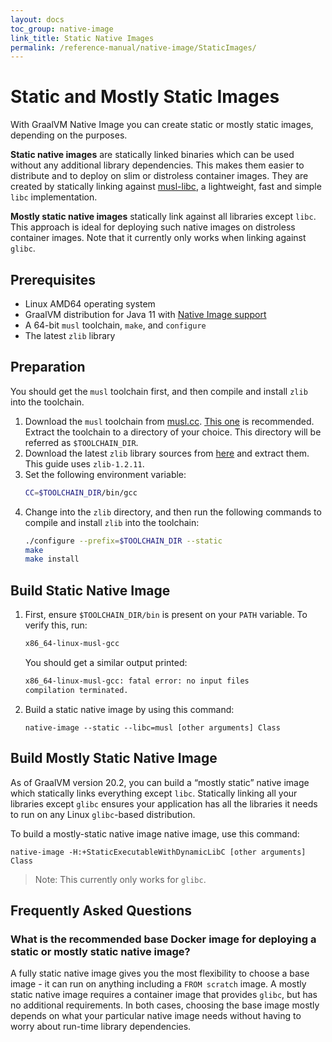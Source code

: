```yaml
---
layout: docs
toc_group: native-image
link_title: Static Native Images
permalink: /reference-manual/native-image/StaticImages/
---
```

# Static and Mostly Static Images

With GraalVM Native Image you can create static or mostly static images, depending on the purposes.

**Static native images** are statically linked binaries which can be used without any additional library dependencies.
This makes them easier to distribute and to deploy on slim or distroless container images.
They are created by statically linking against [musl-libc](https://musl.libc.org/), a lightweight, fast and simple `libc` implementation.

**Mostly static native images** statically link against all libraries except `libc`.
This approach is ideal for deploying such native images on distroless container images.
Note that it currently only works when linking against `glibc`.

## Prerequisites

- Linux AMD64 operating system
- GraalVM distribution for Java 11 with [Native Image support](README.md#install-native-image)
- A 64-bit `musl` toolchain, `make`, and `configure`
- The latest `zlib` library

## Preparation

You should get the `musl` toolchain first, and then compile and install `zlib` into the toolchain.

1. Download the `musl` toolchain from [musl.cc](https://musl.cc/). [This one](http://musl.cc/x86_64-linux-musl-native.tgz) is recommended. Extract the toolchain to a directory of your choice. This directory will be referred as `$TOOLCHAIN_DIR`.
2. Download the latest `zlib` library sources from [here](https://zlib.net/) and extract them. This guide uses `zlib-1.2.11`.
3. Set the following environment variable:
    ```bash
    CC=$TOOLCHAIN_DIR/bin/gcc
    ```
4. Change into the `zlib` directory, and then run the following commands to compile and install `zlib` into the toolchain:
    ```bash
    ./configure --prefix=$TOOLCHAIN_DIR --static
    make
    make install
    ```

## Build Static Native Image

1. First, ensure `$TOOLCHAIN_DIR/bin` is present on your `PATH` variable.
    To verify this, run:
    ```bash
    x86_64-linux-musl-gcc
    ```
    You should get a similar output printed:
    ```bash
    x86_64-linux-musl-gcc: fatal error: no input files
    compilation terminated.
    ```

2. Build a static native image by using this command:
    ```shell
    native-image --static --libc=musl [other arguments] Class
    ```

## Build Mostly Static Native Image

As of GraalVM version 20.2, you can build a “mostly static” native image which statically links everything except `libc`.
Statically linking all your libraries except `glibc` ensures your application has all the libraries it needs to run on any Linux `glibc`-based distribution.

To build a mostly-static native image native image, use this command:
```shell
native-image -H:+StaticExecutableWithDynamicLibC [other arguments] Class
```

> Note: This currently only works for `glibc`.

## Frequently Asked Questions

### What is the recommended base Docker image for deploying a static or mostly static native image?

A fully static native image gives you the most flexibility to choose a base image - it can run on anything including a `FROM scratch` image.
A mostly static native image requires a container image that provides `glibc`, but has no additional requirements.
In both cases, choosing the base image mostly depends on what your particular native image needs without having to worry about run-time library dependencies.
